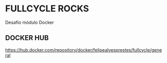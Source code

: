 # FULLCYCLE ROCKS
Desafio módulo Docker

## DOCKER HUB
https://hub.docker.com/repository/docker/felipealvesprestes/fullcycle/general
